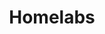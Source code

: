 ---
layout: list
type: category
title: Homelabs
slug: Homelabs
sidebar: true
order: 2
description: >
  All Homelab related content.
---